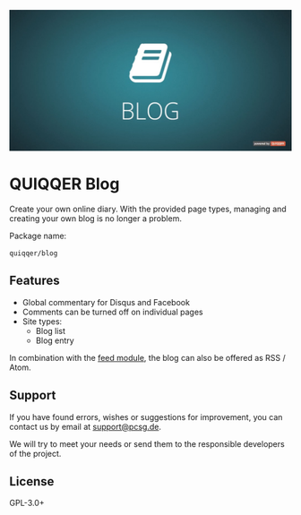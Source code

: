 ![QUIQQER Blog](bin/Readme.jpg)

QUIQQER Blog
========

Create your own online diary. With the provided page types, managing and creating your own blog is no longer a problem.

Package name:

    quiqqer/blog

Features
--------

- Global commentary for Disqus and Facebook
- Comments can be turned off on individual pages
- Site types:
    - Blog list
    - Blog entry

In combination with the [feed module](https://dev.quiqqer.com/quiqqer/package-feed), the blog can also be offered as RSS / Atom.

Support
-------

If you have found errors, wishes or suggestions for improvement,
you can contact us by email at support@pcsg.de.

We will try to meet your needs or send them to the responsible developers
of the project.


License
-------

GPL-3.0+